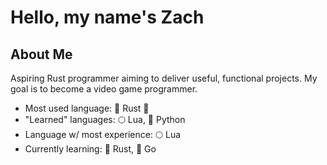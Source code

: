 # Hello, my name's Zach

## About Me
Aspiring Rust programmer aiming to deliver useful, functional projects. My goal is to become a video game programmer.
* Most used language: 🦀 Rust 🦀
* "Learned" languages: 🌕 Lua, 🐍 Python
* Language w/ most experience: 🌕 Lua
* Currently learning: 🦀 Rust, 🐹 Go

<!--
**ZachyonDan/ZachyonDan** is a ✨ _special_ ✨ repository because its `README.md` (this file) appears on your GitHub profile.

Here are some ideas to get you started:

- 🔭 I’m currently working on ...
- 🌱 I’m currently learning ...
- 👯 I’m looking to collaborate on ...
- 🤔 I’m looking for help with ...
- 💬 Ask me about ...
- 📫 How to reach me: ...
- 😄 Pronouns: ...
- ⚡ Fun fact: ...
-->
